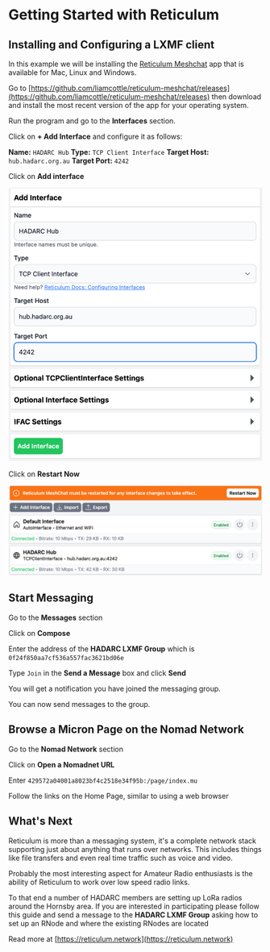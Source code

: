 # Getting Started with Reticulum
## Installing and Configuring a LXMF client

In this example we will be installing the [Reticulum Meshchat](https://github.com/liamcottle/reticulum-meshchat) app that is available for Mac, Linux and Windows.

Go to [https://github.com/liamcottle/reticulum-meshchat/releases](https://github.com/liamcottle/reticulum-meshchat/releases) then download and install the most recent version of the app for your operating system.

Run the program and go to the **Interfaces** section.

Click on **+ Add Interface** and configure it as follows:

**Name:** `HADARC Hub`
**Type:** `TCP Client Interface`
**Target Host:** `hub.hadarc.org.au`
**Target Port:** `4242`

Click on **Add interface**

<img src="assets/Interface_add_HADARC.png" alt="" width="700" data-align="left"/>

Click on **Restart Now**

<img src="assets/Interface_add_restart.png" alt="" width="800" data-align="left"/>

## Start Messaging

Go to the **Messages** section

Click on **Compose**

Enter the address of the **HADARC LXMF Group** which is `0f24f850aa7cf536a557fac3621bd06e`

Type `Join` in the **Send a Message** box and click **Send**

You will get a notification you have joined the messaging group.

You can now send messages to the group.

## Browse a Micron Page on the Nomad Network

Go to the **Nomad Network** section

Click on **Open a Nomadnet URL**

Enter `429572a04001a8023bf4c2518e34f95b:/page/index.mu`

Follow the links on the Home Page, similar to using a web browser

## What's Next

Reticulum is more than a messaging system, it's a complete network stack supporting just about anything that runs over networks. This includes things like file transfers and even real time traffic such as voice and video.

Probably the most interesting aspect for Amateur Radio enthusiasts is the ability of Reticulum to work over low speed radio links.

To that end a number of HADARC members are setting up LoRa radios around the Hornsby area. If you are interested in participating please follow this guide and send a message to the **HADARC LXMF Group** asking how to set up an RNode and where the existing RNodes are located

Read more at [https://reticulum.network](https://reticulum.network)




